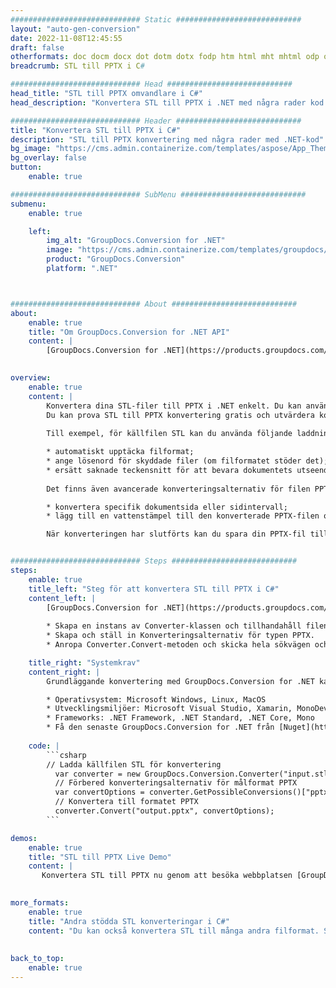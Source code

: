 ```yaml
---
############################# Static ############################
layout: "auto-gen-conversion"
date: 2022-11-08T12:45:55
draft: false
otherformats: doc docm docx dot dotm dotx fodp htm html mht mhtml odp odt otp pot potm potx pps ppsm ppsx ppt pptm pptx rtf
breadcrumb: STL till PPTX i C#

############################# Head ############################
head_title: "STL till PPTX omvandlare i C#"
head_description: "Konvertera STL till PPTX i .NET med några rader kod. Använd GroupDocs Document Conversion API för att konvertera över 160 filformat."

############################# Header ############################
title: "Konvertera STL till PPTX i C#"
description: "STL till PPTX konvertering med några rader med .NET-kod"
bg_image: "https://cms.admin.containerize.com/templates/aspose/App_Themes/V3/images/bg/header1.png"
bg_overlay: false
button:
    enable: true

############################# SubMenu ############################
submenu:
    enable: true

    left:
        img_alt: "GroupDocs.Conversion for .NET"
        image: "https://cms.admin.containerize.com/templates/groupdocs/images/product-logos/90x90-noborder/groupdocs-conversion-net.png"
        product: "GroupDocs.Conversion"
        platform: ".NET"



############################# About ############################
about:
    enable: true
    title: "Om GroupDocs.Conversion for .NET API"
    content: |
        [GroupDocs.Conversion for .NET](https://products.groupdocs.com/conversion/net/) kan användas för att konvertera Microsoft Word, Excel, PowerPoint, PDF, Visio och andra format. GroupDocs.Conversion är ett fristående API som är lämpligt för back-end och interna system där hög prestanda krävs. Det beror inte på någon programvara som Microsoft eller Open Office.
    

overview:
    enable: true
    content: |
        Konvertera dina STL-filer till PPTX i .NET enkelt. Du kan använda bara ett par C# kodrader i valfri plattform som du vill, som - Windows, Linux, macOS.
        Du kan prova STL till PPTX konvertering gratis och utvärdera konverteringsresultatens kvalitet. Tillsammans med enkla filkonverteringsscenarier kan du prova mer avancerade alternativ för att ladda källfilen STL och för att spara resultatet PPTX. 
        
        Till exempel, för källfilen STL kan du använda följande laddningsalternativ:

        * automatiskt upptäcka filformat;
        * ange lösenord för skyddade filer (om filformatet stöder det);
        * ersätt saknade teckensnitt för att bevara dokumentets utseende.
        
        Det finns även avancerade konverteringsalternativ för filen PPTX:

        * konvertera specifik dokumentsida eller sidintervall;
        * lägg till en vattenstämpel till den konverterade PPTX-filen och många fler.

        När konverteringen har slutförts kan du spara din PPTX-fil till den lokala filsökvägen eller någon tredje parts lagring som FTP, Amazon S3, Google Drive, Dropbox etc. Observera - för att konvertera STL till {{ TO}} det finns inget behov av någon ytterligare programvara installerad - som MS Office, Open Office, Adobe Acrobat Reader etc.


############################# Steps ############################
steps:
    enable: true
    title_left: "Steg för att konvertera STL till PPTX i C#"
    content_left: |
        [GroupDocs.Conversion for .NET](https://products.groupdocs.com/conversion/net/) gör det enkelt för utvecklare att konvertera en STL-fil till PPTX med några rader kod.
        
        * Skapa en instans av Converter-klassen och tillhandahåll filen STL med den fullständiga sökvägen
        * Skapa och ställ in Konverteringsalternativ för typen PPTX.
        * Anropa Converter.Convert-metoden och skicka hela sökvägen och formatet (PPTX) som en parameter

    title_right: "Systemkrav"
    content_right: |
        Grundläggande konvertering med GroupDocs.Conversion for .NET kan göras med bara några enkla steg. Våra API:er stöds på alla större plattformar och operativsystem. Innan du kör koden nedan, se till att du har följande förutsättningar installerade på ditt system.

        * Operativsystem: Microsoft Windows, Linux, MacOS
        * Utvecklingsmiljöer: Microsoft Visual Studio, Xamarin, MonoDevelop
        * Frameworks: .NET Framework, .NET Standard, .NET Core, Mono
        * Få den senaste GroupDocs.Conversion for .NET från [Nuget](https://www.nuget.org/packages/groupdocs.conversion)
         
    code: |
        ```csharp    
        // Ladda källfilen STL för konvertering
          var converter = new GroupDocs.Conversion.Converter("input.stl");
          // Förbered konverteringsalternativ för målformat PPTX
          var convertOptions = converter.GetPossibleConversions()["pptx"].ConvertOptions;
          // Konvertera till formatet PPTX
          converter.Convert("output.pptx", convertOptions);
        ```

demos:
    enable: true
    title: "STL till PPTX Live Demo"
    content: |
       Konvertera STL till PPTX nu genom att besöka webbplatsen [GroupDocs.Conversion App](https://products.groupdocs.app/conversion/family). Onlinedemo har följande fördelar
          

more_formats:
    enable: true
    title: "Andra stödda STL konverteringar i C#"
    content: "Du kan också konvertera STL till många andra filformat. Se listan nedan."
       
       
back_to_top:
    enable: true
---
```

